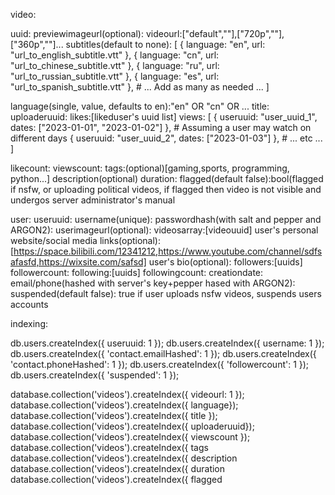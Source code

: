video:

uuid:
previewimageurl(optional):
videourl:["default",""],["720p",""],["360p",""]...
  subtitles(default to none): [
    { language: "en", url: "url_to_english_subtitle.vtt" },
    { language: "cn", url: "url_to_chinese_subtitle.vtt" },
    { language: "ru", url: "url_to_russian_subtitle.vtt" },
    { language: "es", url: "url_to_spanish_subtitle.vtt" },
    # ... Add as many as needed ...
  ]

language(single, value, defaults to en):"en" OR "cn" OR ...
title:
uploaderuuid:
likes:[likeduser's uuid list]
  views: [
    { useruuid: "user_uuid_1", dates: ["2023-01-01", "2023-01-02"] }, # Assuming a user may watch on different days
    { useruuid: "user_uuid_2", dates: ["2023-01-03"] },
    # ... etc ...
  ]

likecount:
viewscount:
tags:(optional)[gaming,sports, programming, python...]
description(optional)
duration:
flagged(default false):bool(flagged if nsfw, or uploading political videos, if flagged then video is not visible and undergos server administrator's manual 	


user:
useruuid:
username(unique):
passwordhash(with salt and pepper and ARGON2):
userimageurl(optional):
videosarray:[videouuid]
user's personal website/social media links(optional):[https://space.bilibili.com/12341212,https://www.youtube.com/channel/sdfsafasfd,https://wixsite.com/safsd]
user's bio(optional):
followers:[uuids]
followercount:
following:[uuids]
followingcount:
creationdate:
email/phone(hashed with server's key+pepper hased with ARGON2):
suspended(default false): true if user uploads nsfw videos, suspends users accounts

indexing:


db.users.createIndex({ useruuid: 1 });
db.users.createIndex({ username: 1 });
db.users.createIndex({ 'contact.emailHashed': 1 });
db.users.createIndex({ 'contact.phoneHashed': 1 });
db.users.createIndex({ 'followercount': 1 });
db.users.createIndex({ 'suspended': 1 });

database.collection('videos').createIndex({ videourl: 1 });
database.collection('videos').createIndex({ language});
database.collection('videos').createIndex({ title });
database.collection('videos').createIndex({ uploaderuuid});
database.collection('videos').createIndex({ viewscount });
database.collection('videos').createIndex({  tags
database.collection('videos').createIndex({  description
database.collection('videos').createIndex({  duration
database.collection('videos').createIndex({  flagged
